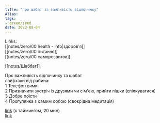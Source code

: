 ```yaml
---
title: "про шабат та важливість відпочинку"
Alias: 
tags:
- green/seed
date: 2023-08-04
---
```

Links:  
[[notes/zero/00 health - info|здоров'я]]  
[[notes/zero/00 питання]]  
[[notes/zero/00 саморозвиток]]

[[notes/Шаббат]]

Про важливість відпочинку та шабат  
лайфхаки від рабина:  
1 Телефон вимк.  
2 Призначити зустріч із друзями чи сім'єю, прийти пішки (спілкуватися)  
3 Добре поїсти  
4 Прогулянка з самим собою (своєрідна медитація)

[link](https://youtu.be/O7sDsJIb6y0?t=4040 )  (с таймингом, 20 мин)  
[link](https://ru.wikipedia.org/wiki/Шаббат)  